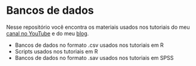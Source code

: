 # Bancos de dados

Nesse repositório você encontra os materiais usados nos tutoriais do meu [canal no YouTube](https://youtube.com/c/FernandaPeres) e do meu [blog](http://fernandafperes.com.br).

* Bancos de dados no formato .csv usados nos tutoriais em R
* Scripts usados nos tutoriais em R
* Bancos de dados no formato .sav usados nos tutoriais em SPSS
